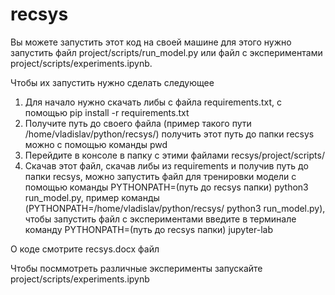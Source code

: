 # recsys

Вы можете запустить этот код на своей машине для  этого нужно запустить файл project/scripts/run_model.py или файл с экспериментами project/scripts/experiments.ipynb.

Чтобы их запустить нужно сделать следующее
1. Для начало нужно скачать либы с файла requirements.txt, с помощью pip install -r requirements.txt
2. Получите путь до своего файла (пример такого пути /home/vladislav/python/recsys/) получить этот путь до папки recsys можно с помощью команды pwd
3. Перейдите в консоле в папку с этими файлами recsys/project/scripts/
4. Скачав этот файл, скачав либы из requirements и получив путь до папки recsys, можно запустить файл для тренировки модели с помощью команды     PYTHONPATH=(путь до recsys папки) python3 run_model.py, пример команды (PYTHONPATH=/home/vladislav/python/recsys/ python3 run_model.py), чтобы запустить файл с экспериментами введите в терминале команду PYTHONPATH=(путь до recsys папки) jupyter-lab


О коде смотрите recsys.docx файл

Чтобы посммотреть различные эксперименты запускайте project/scripts/experiments.ipynb
